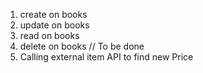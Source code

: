1. create on books
2. update on books
3. read on books
4. delete on books // To be done
5. Calling external item API to find new Price 